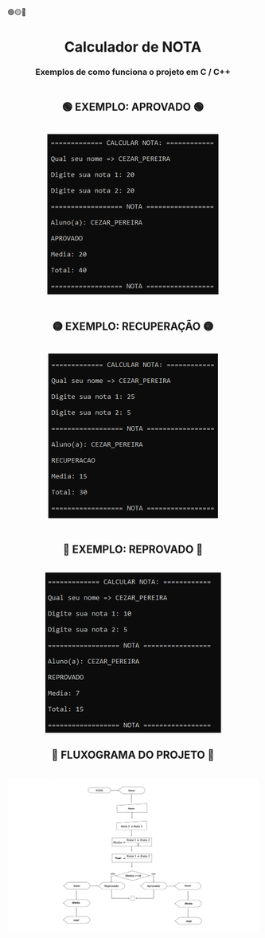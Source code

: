 🟢🟡🔴

<h1 style="text-align: center;">Calculador de NOTA </h1>
<h3 style="text-align: center;">Exemplos de como funciona o projeto em C / C++</h3>

<div style="display:flex; justify-content:center;">
    <div>
        <h2  style="display:flex; justify-content:center; aling-items:center;">🟢 EXEMPLO: APROVADO 🟢</h2>
        <br>
        <img src="img/aprovado.png" alt="img_aprovado">
    </div>
</div>

<br>
<div style="display:flex; justify-content:center;">
    <div>
        <h2  style="display:flex; justify-content:center; aling-items:center;">🟡 EXEMPLO: RECUPERAÇÃO 🟡 </h2>
        <br>
        <img src="img/recuperação.png" alt="img_recuperação">
    </div>
</div>

<br>
<div style="display:flex; justify-content:center;">
    <div>
        <h2  style="display:flex; justify-content:center; aling-items:center;">🔴 EXEMPLO: REPROVADO 🔴 </h2>
        <br>
        <img src="img/reprovado.png" alt="img_reprovado">
    </div>
</div>

<div style="display:flex; justify-content:center;">
    <div>
        <h2  style="display:flex; justify-content:center; aling-items:center;">📌 FLUXOGRAMA DO PROJETO 📌</h2>
        <br>
        <img src="img/fluxograma.png" alt="img_fluxograma">
    </div>
</div>
